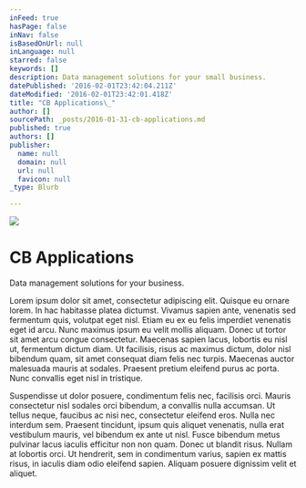 ```yaml
---
inFeed: true
hasPage: false
inNav: false
isBasedOnUrl: null
inLanguage: null
starred: false
keywords: []
description: Data management solutions for your small business.
datePublished: '2016-02-01T23:42:04.211Z'
dateModified: '2016-02-01T23:42:01.418Z'
title: "CB Applications\_"
author: []
sourcePath: _posts/2016-01-31-cb-applications.md
published: true
authors: []
publisher:
  name: null
  domain: null
  url: null
  favicon: null
_type: Blurb

---
```

![](https://the-grid-user-content.s3-us-west-2.amazonaws.com/f99b4da8-f984-400f-a99e-607198acbc9a.jpg)

# CB Applications 

Data management solutions for your business.

Lorem ipsum dolor sit amet, consectetur adipiscing elit. Quisque eu ornare lorem. In hac habitasse platea dictumst. Vivamus sapien ante, venenatis sed fermentum quis, volutpat eget nisl. Etiam eu ex eu felis imperdiet venenatis eget id arcu. Nunc maximus ipsum eu velit mollis aliquam. Donec ut tortor sit amet arcu congue consectetur. Maecenas sapien lacus, lobortis eu nisl ut, fermentum dictum diam. Ut facilisis, risus ac maximus dictum, dolor nisl bibendum quam, sit amet consequat diam felis nec turpis. Maecenas auctor malesuada mauris at sodales. Praesent pretium eleifend purus ac porta. Nunc convallis eget nisl in tristique.

Suspendisse ut dolor posuere, condimentum felis nec, facilisis orci. Mauris consectetur nisl sodales orci bibendum, a convallis nulla accumsan. Ut tellus neque, faucibus ac nisi nec, consectetur eleifend eros. Nulla nec interdum sem. Praesent tincidunt, ipsum quis aliquet venenatis, nulla erat vestibulum mauris, vel bibendum ex ante ut nisl. Fusce bibendum metus pulvinar lacus iaculis efficitur non non quam. Donec ut blandit risus. Nullam at lobortis orci. Ut hendrerit, sem in condimentum varius, sapien ex mattis risus, in iaculis diam odio eleifend sapien. Aliquam posuere dignissim velit et aliquet.